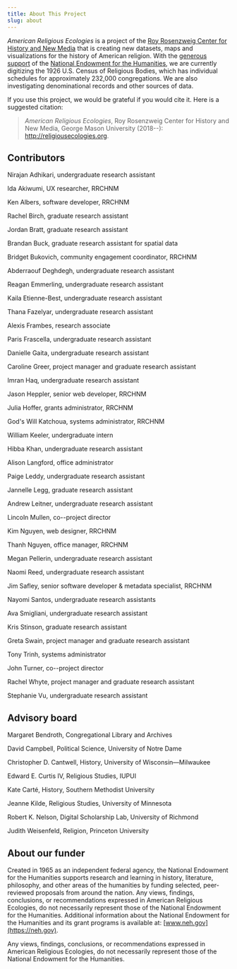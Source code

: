 ```yaml
---
title: About This Project
slug: about
---
```


*American Religious Ecologies* is a project of the [Roy Rosenzweig Center for History and New Media](https://rrchnm.org) that is creating new datasets, maps and visualizations for the history of American religion. With the [generous support](https://securegrants.neh.gov/publicquery/main.aspx?f=1&gn=PW-264050-19) of the [National Endowment for the Humanities](https://neh.gov), we are currently digitizing the 1926 U.S. Census of Religious Bodies, which has individual schedules for approximately 232,000 congregations. We are also investigating denominational records and other sources of data.

If you use this project, we would be grateful if you would cite it. Here is a suggested citation:

> *American Religious Ecologies*, Roy Rosenzweig Center for History and New Media, George Mason University (2018--): http://religiousecologies.org.

## Contributors

Nirajan Adhikari, undergraduate research assistant

Ida Akiwumi, UX researcher, RRCHNM

Ken Albers, software developer, RRCHNM

Rachel Birch, graduate research assistant

Jordan Bratt, graduate research assistant

Brandan Buck, graduate research assistant for spatial data

Bridget Bukovich, community engagement coordinator, RRCHNM

Abderraouf Deghdegh, undergraduate research assistant

Reagan Emmerling, undergraduate research assistant

Kaila Etienne-Best, undergraduate research assistant

Thana Fazelyar, undergraduate research assistant

Alexis Frambes, research associate

Paris Frascella, undergraduate research assistant

Danielle Gaita, undergraduate research assistant

Caroline Greer, project manager and graduate research assistant 

Imran Haq, undergraduate research assistant

Jason Heppler, senior web developer, RRCHNM

Julia Hoffer, grants administrator, RRCHNM

God's Will Katchoua, systems administrator, RRCHNM

William Keeler, undergraduate intern

Hibba Khan, undergraduate research assistant

Alison Langford, office administrator

Paige Leddy, undergraduate research assistant

Jannelle Legg, graduate research assistant

Andrew Leitner, undergraduate research assistant

Lincoln Mullen, co--project director

Kim Nguyen, web designer, RRCHNM

Thanh Nguyen, office manager, RRCHNM

Megan Pellerin, undergraduate research assistant

Naomi Reed, undergraduate research assistant

Jim Safley, senior software developer & metadata specialist, RRCHNM

Nayomi Santos, undergraduate research assistants

Ava Smigliani, undergraduate research assistant

Kris Stinson, graduate research assistant

Greta Swain, project manager and graduate research assistant

Tony Trinh, systems administrator

John Turner, co--project director

Rachel Whyte, project manager and graduate research assistant

Stephanie Vu, undergraduate research assistant

## Advisory board

Margaret Bendroth, Congregational Library and Archives

David Campbell, Political Science, University of Notre Dame

Christopher D. Cantwell, History, University of Wisconsin—Milwaukee

Edward E. Curtis IV, Religious Studies, IUPUI

Kate Carté, History, Southern Methodist University

Jeanne Kilde, Religious Studies, University of Minnesota

Robert K. Nelson, Digital Scholarship Lab, University of Richmond

Judith Weisenfeld, Religion, Princeton University

## About our funder

Created in 1965 as an independent federal agency, the National Endowment for the Humanities supports research and learning in history, literature, philosophy, and other areas of the humanities by funding selected, peer-reviewed proposals from around the nation. Any views, findings, conclusions, or recommendations expressed in American Religious Ecologies, do not necessarily represent those of the National Endowment for the Humanities. Additional information about the National Endowment for the Humanities and its grant programs is available at: [www.neh.gov](https://neh.gov).

Any views, findings, conclusions, or recommendations expressed in American Religious Ecologies, do not necessarily represent those of the National Endowment for the Humanities.